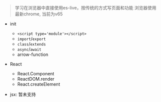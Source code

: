 
> 学习在浏览器中直接使用es-live，按传统的方式写页面和功能
> 浏览器使用最新chrome, 当前为v65

- init
  - `<script type='module'></script>`
  - `import`/`export`
  - `class`/`extends`
  - `async`/`await`
  - arrow-function

- React
  - React.Component
  - ReactDOM.render
  - React.createElement

- jsx: 暂未支持

